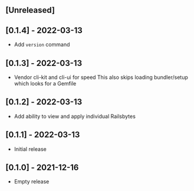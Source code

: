 ## [Unreleased]

## [0.1.4] - 2022-03-13

- Add `version` command

## [0.1.3] - 2022-03-13

- Vendor cli-kit and cli-ui for speed
  This also skips loading bundler/setup which looks for a Gemfile

## [0.1.2] - 2022-03-13

- Add ability to view and apply individual Railsbytes

## [0.1.1] - 2022-03-13

- Initial release

## [0.1.0] - 2021-12-16

- Empty release
